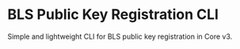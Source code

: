 # BLS Public Key Registration CLI

Simple and lightweight CLI for BLS public key registration in Core v3.
